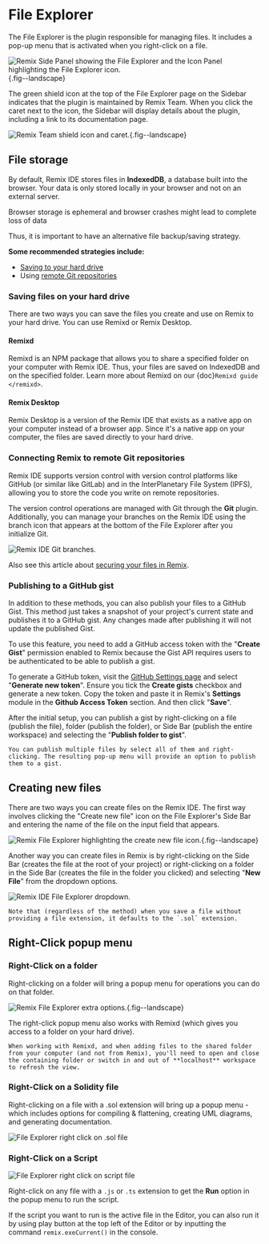 # File Explorer

The File Explorer is the plugin responsible for managing files. It includes a pop-up menu that is activated when you right-click on a file.

![Remix Side Panel showing the File Explorer and the Icon Panel highlighting the File Explorer icon.](images/file-explorer/a-file-explorer1a.png){.fig--landscape}

The green shield icon at the top of the File Explorer page on the Sidebar indicates that the plugin is maintained by Remix Team. When you click the caret next to the icon, the Sidebar will display details about the plugin, including a link to its documentation page.

![Remix Team shield icon and caret.](images/file-explorer/a-fe-top-caret.png){.fig--landscape}

## File storage

By default, Remix IDE stores files in **IndexedDB**, a database built into the browser. Your data is only stored locally in your browser and not on an external server.

Browser storage is ephemeral and browser crashes might lead to complete loss of data

Thus, it is important to have an alternative file backup/saving strategy.

**Some recommended strategies include:**

- [Saving to your hard drive](#saving-files-on-your-hard-drive)
- Using [remote Git repositories](#connecting-remix-to-remote-git-repositories)

### Saving files on your hard drive

There are two ways you can save the files you create and use on Remix to your hard drive. You can use Remixd or Remix Desktop.

#### Remixd

Remixd is an NPM package that allows you to share a specified folder on your computer with Remix IDE. Thus, your files are saved on IndexedDB and on the specified folder. Learn more about Remixd on our {doc}`Remixd guide </remixd>`.

#### Remix Desktop

Remix Desktop is a version of the Remix IDE that exists as a native app on your computer instead of a browser app. Since it's a native app on your computer, the files are saved directly to your hard drive.

### Connecting Remix to remote Git repositories

Remix IDE supports version control with version control platforms like GitHub (or similar like GitLab) and in the InterPlanetary File System (IPFS), allowing you to store the code you write on remote repositories.

The version control operations are managed with Git through the **Git** plugin. Additionally, you can manage your branches on the Remix IDE using the branch icon that appears at the bottom of the File Explorer after you initialize Git.

![Remix IDE Git branches.](images/file-explorer/git-branches.png)

Also see this article about [securing your files in Remix](https://medium.com/remix-ide/securing-you-file-in-remix-how-to-clone-and-push-f1350111aa13?source=friends_link&sk=a3dbd0d3b0b44a29a28e8c10f8821fde).

### Publishing to a GitHub gist

In addition to these methods, you can also publish your files to a GitHub Gist. This method just takes a snapshot of your project's current state and publishes it to a GitHub gist. Any changes made after publishing it will not update the published Gist.

To use this feature, you need to add a GitHub access token with the "**Create Gist**" permission enabled to Remix because the Gist API requires users to be authenticated to be able to publish a gist.

To generate a GitHub token, visit the [GitHub Settings page](https://github.com/settings/tokens) and select "**Generate new token**". Ensure you tick the **Create gists** checkbox and generate a new token. Copy the token and paste it in Remix's **Settings** module in the **Github Access Token** section. And then click "**Save**".

After the initial setup, you can publish a gist by right-clicking on a file (publish the file), folder (publish the folder), or Side Bar (publish the entire workspace) and selecting the "**Publish folder to gist**".

```{tip}
You can publish multiple files by select all of them and right-clicking. The resulting pop-up menu will provide an option to publish them to a gist.
```

## Creating new files

There are two ways you can create files on the Remix IDE. The first way involves clicking the "Create new file" icon on the File Explorer's Side Bar and entering the name of the file on the input field that appears.

![Remix File Explorer highlighting the create new file icon.](images/file-explorer/a-file-explorer-new-file2.png){.fig--landscape}

Another way you can create files in Remix is by right-clicking on the Side Bar (creates the file at the root of your project) or right-clicking on a folder in the Side Bar (creates the file in the folder you clicked) and selecting "**New File**" from the dropdown options.

![Remix IDE File Explorer dropdown.](images/file-explorer/file-explorer-dropdown.png)

```{note}
Note that (regardless of the method) when you save a file without providing a file extension, it defaults to the `.sol` extension.
```

## Right-Click popup menu

### Right-Click on a folder

Right-clicking on a folder will bring a popup menu for operations you can do on that folder.

![Remix File Explorer extra options.](images/file-explorer/a-fe-rtclick-file.png){.fig--landscape}

The right-click popup menu also works with Remixd (which gives you access to a folder on your hard drive).

```{note}
When working with Remixd, and when adding files to the shared folder from your computer (and not from Remix), you'll need to open and close the containing folder or switch in and out of **localhost** workspace to refresh the view.
```

### Right-Click on a Solidity file

Right-clicking on a file with a .sol extension will bring up a popup menu - which includes options for compiling & flattening, creating UML diagrams, and generating documentation.

![File Explorer right click on .sol file](images/file-explorer/a-fe-rtclick-sol-file.png)

### Right-Click on a Script

![File Explorer right click on script file](images/file-explorer/a-fe-rtclick-script.png)

Right-click on any file with a `.js` or `.ts` extension to get the **Run** option in the popup menu to run the script.

If the script you want to run is the active file in the Editor, you can also run it by using play button at the top left of the Editor or by inputting the command `remix.exeCurrent()` in the console.
